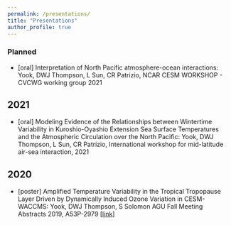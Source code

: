 ```yaml
---
permalink: /presentations/
title: "Presentations"
author_profile: true
---
```

### Planned

* [oral] Interpretation of North Pacific atmosphere-ocean interactions: Yook, DWJ Thompson, L Sun, CR Patrizio, NCAR CESM WORKSHOP - CVCWG working group 2021

## 2021
* [oral] Modeling Evidence of the Relationships between Wintertime Variability in Kuroshio-Oyashio Extension Sea Surface Temperatures and the Atmospheric Circulation over the North Pacific: Yook, DWJ Thompson, L Sun, CR Patrizio, International workshop for mid-latitude air-sea interaction, 2021

## 2020
* [poster] Amplified Temperature Variability in the Tropical Tropopause Layer Driven by Dynamically Induced Ozone Variation in CESM-WACCMS: Yook, DWJ Thompson, S Solomon
AGU Fall Meeting Abstracts 2019, A53P-2979
\[[link](https://ui.adsabs.harvard.edu/abs/2019AGUFM.A53P2979Y/abstract)\]

